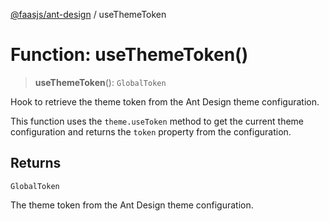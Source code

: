 [@faasjs/ant-design](../README.md) / useThemeToken

# Function: useThemeToken()

> **useThemeToken**(): `GlobalToken`

Hook to retrieve the theme token from the Ant Design theme configuration.

This function uses the `theme.useToken` method to get the current theme configuration
and returns the `token` property from the configuration.

## Returns

`GlobalToken`

The theme token from the Ant Design theme configuration.
